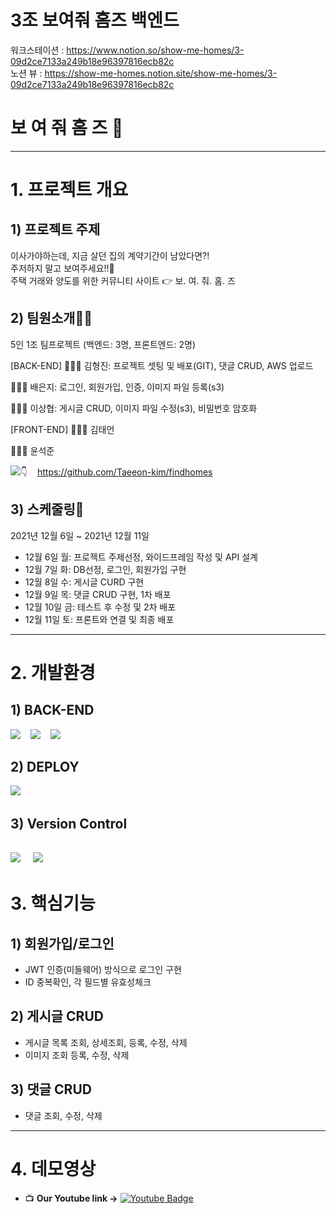# 3조 보여줘 홈즈 백엔드

워크스테이션 : https://www.notion.so/show-me-homes/3-09d2ce7133a249b18e96397816ecb82c<br>
노션 뷰 : https://show-me-homes.notion.site/show-me-homes/3-09d2ce7133a249b18e96397816ecb82c <br>


# 보 여 줘 홈 즈 🏡
---

# 1. 프로젝트 개요

## 1) 프로젝트 주제

이사가야하는데, 지금 살던 집의 계약기간이 남았다면?! <br>
주저하지 말고 보여주세요!!🏡 <br>
주택 거래와 양도를 위한 커뮤니티 사이트 👉 보. 여. 줘. 홈. 즈 <br>


## 2) 팀원소개🧙‍♂️

5인 1조 팀프로젝트 (백엔드: 3명, 프론트엔드: 2명)

[BACK-END]
🧑🏻‍💻 김형진: 프로젝트 셋팅 및 배포(GIT), 댓글 CRUD, AWS 업로드

🧑🏻‍💻 배은지: 로그인, 회원가입, 인증, 이미지 파일 등록(s3)

🧑🏻‍💻 이상협: 게시글 CRUD, 이미지 파일 수정(s3), 비밀번호 암호화

[FRONT-END]
🧑🏻‍💻 김태언

🧑🏻‍💻 윤석준

<img src="https://img.shields.io/badge/github-181717?style=flat&logo=github&logoColor=white">👇</a>&nbsp;&nbsp;&nbsp;
https://github.com/Taeeon-kim/findhomes

## 3) 스케줄링📆

2021년 12월 6일 ~ 2021년 12월 11일

- 12월 6일 월: 프로젝트 주제선정, 와이드프레임 작성 및 API 설계
- 12월 7일 화: DB선정, 로그인, 회원가입 구현
- 12월 8일 수: 게시글 CURD 구현
- 12월 9일 목: 댓글 CRUD 구현, 1차 배포 
- 12월 10일 금: 테스트 후 수정 및 2차 배포
- 12월 11일 토: 프론트와 연결 및 최종 배포

---

# 2. 개발환경

## 1) BACK-END
<img src="https://img.shields.io/badge/node.js-339933?style=flat&logo=Node.js&logoColor=white"/></a>&nbsp;&nbsp;&nbsp;
<img src="https://img.shields.io/badge/mongoDB-47A248?style=flat&logo=MongoDB&logoColor=white"/></a>&nbsp;&nbsp;&nbsp;
<img src="https://img.shields.io/badge/express-000000?style=flat&logo=express&logoColor=white"/></a>&nbsp;&nbsp;&nbsp;

## 2) DEPLOY
<img src="https://img.shields.io/badge/AWS EC2 (Ubuntu 18.04 LTS)-232F3E?style=flat&logo=Amazon AWS&logoColor=white"/></a>&nbsp;&nbsp;&nbsp;

## 3) Version Control
<img src="https://img.shields.io/badge/github-181717?style=flat&logo=github&logoColor=white"></a>&nbsp;&nbsp;&nbsp;
<img src="https://img.shields.io/badge/git-F05032?style=flat&logo=git&logoColor=white"></a>&nbsp;&nbsp;&nbsp;
---

# 3. 핵심기능

## 1) 회원가입/로그인

- JWT 인증(미들웨어) 방식으로 로그인 구현
- ID 중복확인, 각 필드별 유효성체크

## 2) 게시글 CRUD

- 게시글 목록 조회, 상세조회, 등록, 수정, 삭제
- 이미지 조회 등록, 수정, 삭제


## 3) 댓글 CRUD

- 댓글 조회, 수정, 삭제

---

# 4. 데모영상

- 📺  **Our Youtube link ->**  [![Youtube Badge](https://img.shields.io/badge/Youtube-ff0000?style=flat&logo=youtube&link=https://youtu.be/2tgA8FhfZqY)](https://www.youtube.com/watch?v=AKAIshuerYk)   
